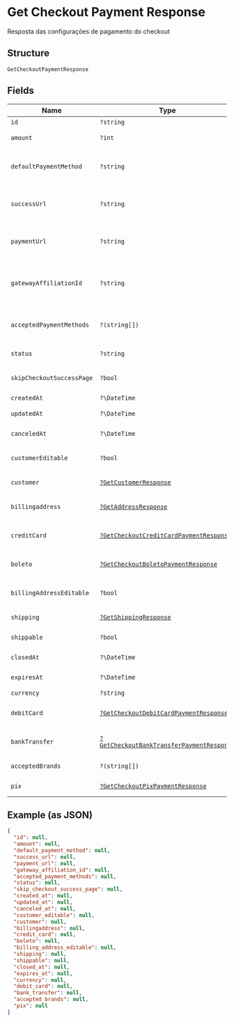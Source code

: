 
# Get Checkout Payment Response

Resposta das configurações de pagamento do checkout

## Structure

`GetCheckoutPaymentResponse`

## Fields

| Name | Type | Tags | Description | Getter | Setter |
|  --- | --- | --- | --- | --- | --- |
| `id` | `?string` | Optional | - | getId(): ?string | setId(?string id): void |
| `amount` | `?int` | Optional | Valor em centavos | getAmount(): ?int | setAmount(?int amount): void |
| `defaultPaymentMethod` | `?string` | Optional | Meio de pagamento padrão no checkout | getDefaultPaymentMethod(): ?string | setDefaultPaymentMethod(?string defaultPaymentMethod): void |
| `successUrl` | `?string` | Optional | Url de redirecionamento de sucesso após o checkou | getSuccessUrl(): ?string | setSuccessUrl(?string successUrl): void |
| `paymentUrl` | `?string` | Optional | Url para pagamento usando o checkout | getPaymentUrl(): ?string | setPaymentUrl(?string paymentUrl): void |
| `gatewayAffiliationId` | `?string` | Optional | Código da afiliação onde o pagamento será processado no gateway | getGatewayAffiliationId(): ?string | setGatewayAffiliationId(?string gatewayAffiliationId): void |
| `acceptedPaymentMethods` | `?(string[])` | Optional | Meios de pagamento aceitos no checkout | getAcceptedPaymentMethods(): ?array | setAcceptedPaymentMethods(?array acceptedPaymentMethods): void |
| `status` | `?string` | Optional | Status do checkout | getStatus(): ?string | setStatus(?string status): void |
| `skipCheckoutSuccessPage` | `?bool` | Optional | Pular tela de sucesso pós-pagamento? | getSkipCheckoutSuccessPage(): ?bool | setSkipCheckoutSuccessPage(?bool skipCheckoutSuccessPage): void |
| `createdAt` | `?\DateTime` | Optional | Data de criação | getCreatedAt(): ?\DateTime | setCreatedAt(?\DateTime createdAt): void |
| `updatedAt` | `?\DateTime` | Optional | Data de atualização | getUpdatedAt(): ?\DateTime | setUpdatedAt(?\DateTime updatedAt): void |
| `canceledAt` | `?\DateTime` | Optional | Data de cancelamento | getCanceledAt(): ?\DateTime | setCanceledAt(?\DateTime canceledAt): void |
| `customerEditable` | `?bool` | Optional | Torna o objeto customer editável | getCustomerEditable(): ?bool | setCustomerEditable(?bool customerEditable): void |
| `customer` | [`?GetCustomerResponse`](../../doc/models/get-customer-response.md) | Optional | Dados do comprador | getCustomer(): ?GetCustomerResponse | setCustomer(?GetCustomerResponse customer): void |
| `billingaddress` | [`?GetAddressResponse`](../../doc/models/get-address-response.md) | Optional | Dados do endereço de cobrança | getBillingaddress(): ?GetAddressResponse | setBillingaddress(?GetAddressResponse billingaddress): void |
| `creditCard` | [`?GetCheckoutCreditCardPaymentResponse`](../../doc/models/get-checkout-credit-card-payment-response.md) | Optional | Configurações de cartão de crédito | getCreditCard(): ?GetCheckoutCreditCardPaymentResponse | setCreditCard(?GetCheckoutCreditCardPaymentResponse creditCard): void |
| `boleto` | [`?GetCheckoutBoletoPaymentResponse`](../../doc/models/get-checkout-boleto-payment-response.md) | Optional | Configurações de boleto | getBoleto(): ?GetCheckoutBoletoPaymentResponse | setBoleto(?GetCheckoutBoletoPaymentResponse boleto): void |
| `billingAddressEditable` | `?bool` | Optional | Indica se o billing address poderá ser editado | getBillingAddressEditable(): ?bool | setBillingAddressEditable(?bool billingAddressEditable): void |
| `shipping` | [`?GetShippingResponse`](../../doc/models/get-shipping-response.md) | Optional | Configurações  de entrega | getShipping(): ?GetShippingResponse | setShipping(?GetShippingResponse shipping): void |
| `shippable` | `?bool` | Optional | Indica se possui entrega | getShippable(): ?bool | setShippable(?bool shippable): void |
| `closedAt` | `?\DateTime` | Optional | Data de fechamento | getClosedAt(): ?\DateTime | setClosedAt(?\DateTime closedAt): void |
| `expiresAt` | `?\DateTime` | Optional | Data de expiração | getExpiresAt(): ?\DateTime | setExpiresAt(?\DateTime expiresAt): void |
| `currency` | `?string` | Optional | Moeda | getCurrency(): ?string | setCurrency(?string currency): void |
| `debitCard` | [`?GetCheckoutDebitCardPaymentResponse`](../../doc/models/get-checkout-debit-card-payment-response.md) | Optional | Configurações de cartão de débito | getDebitCard(): ?GetCheckoutDebitCardPaymentResponse | setDebitCard(?GetCheckoutDebitCardPaymentResponse debitCard): void |
| `bankTransfer` | [`?GetCheckoutBankTransferPaymentResponse`](../../doc/models/get-checkout-bank-transfer-payment-response.md) | Optional | Bank transfer payment response | getBankTransfer(): ?GetCheckoutBankTransferPaymentResponse | setBankTransfer(?GetCheckoutBankTransferPaymentResponse bankTransfer): void |
| `acceptedBrands` | `?(string[])` | Optional | Accepted Brands | getAcceptedBrands(): ?array | setAcceptedBrands(?array acceptedBrands): void |
| `pix` | [`?GetCheckoutPixPaymentResponse`](../../doc/models/get-checkout-pix-payment-response.md) | Optional | Pix payment response | getPix(): ?GetCheckoutPixPaymentResponse | setPix(?GetCheckoutPixPaymentResponse pix): void |

## Example (as JSON)

```json
{
  "id": null,
  "amount": null,
  "default_payment_method": null,
  "success_url": null,
  "payment_url": null,
  "gateway_affiliation_id": null,
  "accepted_payment_methods": null,
  "status": null,
  "skip_checkout_success_page": null,
  "created_at": null,
  "updated_at": null,
  "canceled_at": null,
  "customer_editable": null,
  "customer": null,
  "billingaddress": null,
  "credit_card": null,
  "boleto": null,
  "billing_address_editable": null,
  "shipping": null,
  "shippable": null,
  "closed_at": null,
  "expires_at": null,
  "currency": null,
  "debit_card": null,
  "bank_transfer": null,
  "accepted_brands": null,
  "pix": null
}
```

